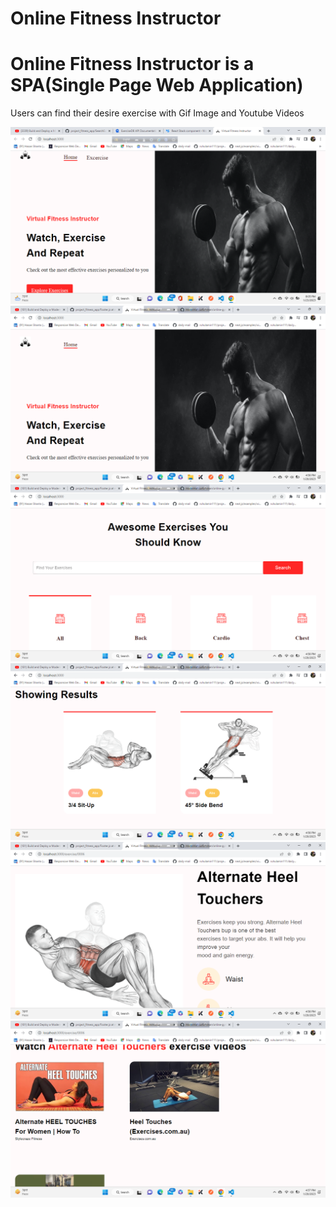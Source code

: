 # Online Fitness Instructor

# Online Fitness Instructor is a SPA(Single Page Web Application)

Users can find their desire exercise with Gif Image and Youtube Videos

<img src="/src/assets/images/Screenshot (90).png" />
<img src="/src/assets/images/Screenshot (91).png" />
<img src="/src/assets/images/Screenshot (92).png" />
<img src="/src/assets/images/Screenshot (93).png" />
<img src="/src/assets/images/Screenshot (94).png" />
<img src="/src/assets/images/Screenshot (95).png" />
